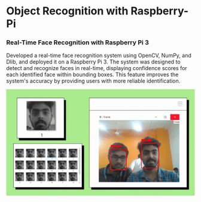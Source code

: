 # Object Recognition with Raspberry-Pi

### Real-Time Face Recognition with Raspberry Pi 3

Developed a real-time face recognition system using OpenCV, NumPy, and Dlib, and deployed it on a Raspberry Pi 3. The system was designed to detect and recognize faces in real-time, displaying confidence scores for each identified face within bounding boxes. This feature improves the system's accuracy by providing users with more reliable identification.


![Object-Recognition](train-images/Obj-Rasp.gif)
